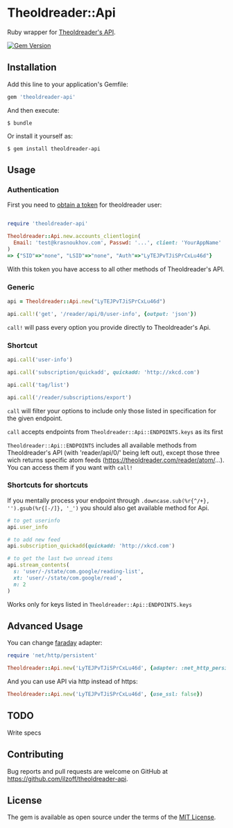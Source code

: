 # Theoldreader::Api

Ruby wrapper for [Theoldreader's API](https://github.com/theoldreader/api).

[![Gem Version](https://badge.fury.io/rb/theoldreader-api.svg)](https://badge.fury.io/rb/theoldreader-api)

## Installation

Add this line to your application's Gemfile:

```ruby
gem 'theoldreader-api'
```

And then execute:

    $ bundle

Or install it yourself as:

    $ gem install theoldreader-api

## Usage

### Authentication
First you need to [obtain a token](https://github.com/theoldreader/api#authentication) for theoldreader user:

```ruby

require 'theoldreader-api'

Theoldreader::Api.new.accounts_clientlogin(
  Email: 'test@krasnoukhov.com', Passwd: '...', client: 'YourAppName'
)
=> {"SID"=>"none", "LSID"=>"none", "Auth"=>"LyTEJPvTJiSPrCxLu46d"}
```

With this token you have access to all other methods of Theoldreader's API.

### Generic

```ruby
api = Theoldreader::Api.new("LyTEJPvTJiSPrCxLu46d")

api.call!('get', '/reader/api/0/user-info', {output: 'json'})
```

`call!` will pass every option you provide directly to Theoldreader's Api.

### Shortcut

```ruby
api.call('user-info')

api.call('subscription/quickadd', quickadd: 'http://xkcd.com')

api.call('tag/list')

api.call('/reader/subscriptions/export')

```

`call` will filter your options to include only those listed in specification for the given endpoint.

`call` accepts endpoints from `Theoldreader::Api::ENDPOINTS.keys` as its first 

`Theoldreader::Api::ENDPOINTS` includes all available methods from Theoldreader's API (with 'reader/api/0/' being left out), except those three wich returns specific atom feeds (https://theoldreader.com/reader/atom/...). You can access them if you want with `call!`

### Shortcuts for shortcuts

If you mentally process your endpoint through `.downcase.sub(%r{^/+}, '').gsub(%r{[-/]}, '_')` you should also get available method for Api.

```ruby
# to get userinfo
api.user_info

# to add new feed
api.subscription_quickadd(quickadd: 'http://xkcd.com')

# to get the last two unread items
api.stream_contents(
  s: 'user/-/state/com.google/reading-list',
  xt: 'user/-/state/com.google/read',
  n: 2
)
```

Works only for keys listed in `Theoldreader::Api::ENDPOINTS.keys`

## Advanced Usage

You can change [faraday](https://github.com/lostisland/faraday) adapter:

```ruby
require 'net/http/persistent'

Theoldreader::Api.new('LyTEJPvTJiSPrCxLu46d', {adapter: :net_http_persistent})
```

And you can use API via http instead of https:

```ruby
Theoldreader::Api.new('LyTEJPvTJiSPrCxLu46d', {use_ssl: false})
```

## TODO

Write specs

## Contributing

Bug reports and pull requests are welcome on GitHub at https://github.com/ilzoff/theoldreader-api.


## License

The gem is available as open source under the terms of the [MIT License](http://opensource.org/licenses/MIT).

